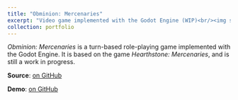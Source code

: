 ```yaml
---
title: "Obminion: Mercenaries"
excerpt: "Video game implemented with the Godot Engine (WIP)<br/><img src='/images/mercenaries.png'>"
collection: portfolio
---
```


*Obminion: Mercenaries* is a turn-based role-playing game implemented with the Godot Engine.
It is based on the game *Hearthstone: Mercenaries*, and is still a work in progress.

**Source**: [on GitHub](https://github.com/git-afsantos/hs-mercs-clone)

**Demo**: [on GitHub](https://git-afsantos.github.io/hs-mercs-clone/)
